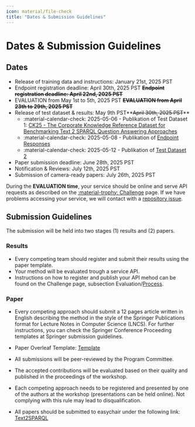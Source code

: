 ```yaml
---
icon: material/file-check
title: "Dates & Submission Guidelines"
---
```

# Dates & Submission Guidelines

## Dates

- Release of training data and instructions: January 21st, 2025 PST
- Endpoint registration deadline: April 30th, 2025 PST **<s>Endpoint registration deadline: April 22nd, 2025 PST</s>**
- EVALUATION from May 1st to 5th, 2025 PST **<s>EVALUATION from April 23th to 29th, 2025 PST</s>**
- Release of test dataset & results: May 9th PST**<s>April 30th, 2025 PST</s>**
    - :material-calendar-check: 2025-05-06 - Publikation of Test Dataset 1: [CK25 - The Corporate Knowledge Reference Dataset for Benchmarking Text 2 SPARQL Question Answering Approaches](https://github.com/eccenca/ck25-dataset)
    - :material-calendar-check: 2025-05-08 - Publikation of [Endpoint Responses](results/index.md)
    - :material-calendar-check: 2025-05-12 - Publikation of [Test Dataset 2](https://github.com/AKSW/text2sparql.aksw.org/tree/develop/docs/benchmark)
- Paper submission deadline: June 28th, 2025 PST
- Notification & Reviews: July 12th, 2025 PST
- Submission of camera-ready papers: July 26th, 2025 PST

During the **EVALUATION time**, your service should be online and serve API requests as described on the [:material-trophy: Challenge](challenge.md#evaluation) page.
If we have problems accessing your service, we will contact with a [repository issue](https://github.com/AKSW/text2sparql.aksw.org/issues).

## Submission Guidelines

The submission will be held into two stages (1) results and (2) papers.

### Results

- Every competing team should register and submit their results using the paper template.
- Your method will be evaluated trough a service API.
- Instructions on how to register and publish your API mehod can be found on the Challenge page, subsection Evaluation/[Process](https://text2sparql.aksw.org/challenge/#process).

### Paper

- Every competing approach should submit a 12 pages article written in English describing the method in the style of the Springer Publications format for Lecture Notes in Computer Science (LNCS). For further instructions, you can check the Springer Conference Proceeding templates at Springer submission guidelines.

- Paper Overleaf Template: [Template](https://www.overleaf.com/latex/templates/template-for-submissions-to-ceur-workshop-proceedings-ceur-ws-dot-org/wqyfdgftmcfw)

- All submissions will be peer-reviewed by the Program Committee.

- The accepted contributions will be evaluated based on their quality and published in the proceedings of the workshop.

- Each competing approach needs to be registered and presented by one of the authors at the workshop (presentations can be held online). Not complying with this rule may lead to disqualification.

- All papers should be submitted to easychair under the following link: [Text2SPARQL](https://easychair.org/my/conference?conf=text2sparql2025)
